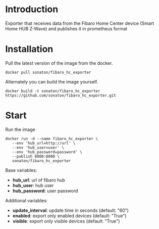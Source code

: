 # Introduction

 Exporter that receives data from the Fibaro Home Center device (Smart Home HUB Z-Wave) and publishes it in prometheus format

# Installation

Pull the latest version of the image from the docker.

```
docker pull sonaton/fibaro_hc_exporter
```

Alternately you can build the image yourself.

```
docker build -t sonaton/fibaro_hc_exporter https://github.com/sonaton/fibaro_hc_exporter.git
```

# Start

Run the image

```
docker run -d --name fibaro_hc_exporter \
   --env 'hub_url=http://url' \
   --env 'hub_user=user' \
   --env 'hub_password=password' \
   --publish 8000:8000 \
   sonaton/fibaro_hc_exporter
```

Base variables:
- **hub_url**: url of fibaro hub
- **hub_user**: hub user
- **hub_password**: user password

Additional variables:
- **update_interval**: update time in seconds (default: "60")
- **enabled**: export only enabled devices (default: "True")
- **visible**: export only visible devices (default: "True")
